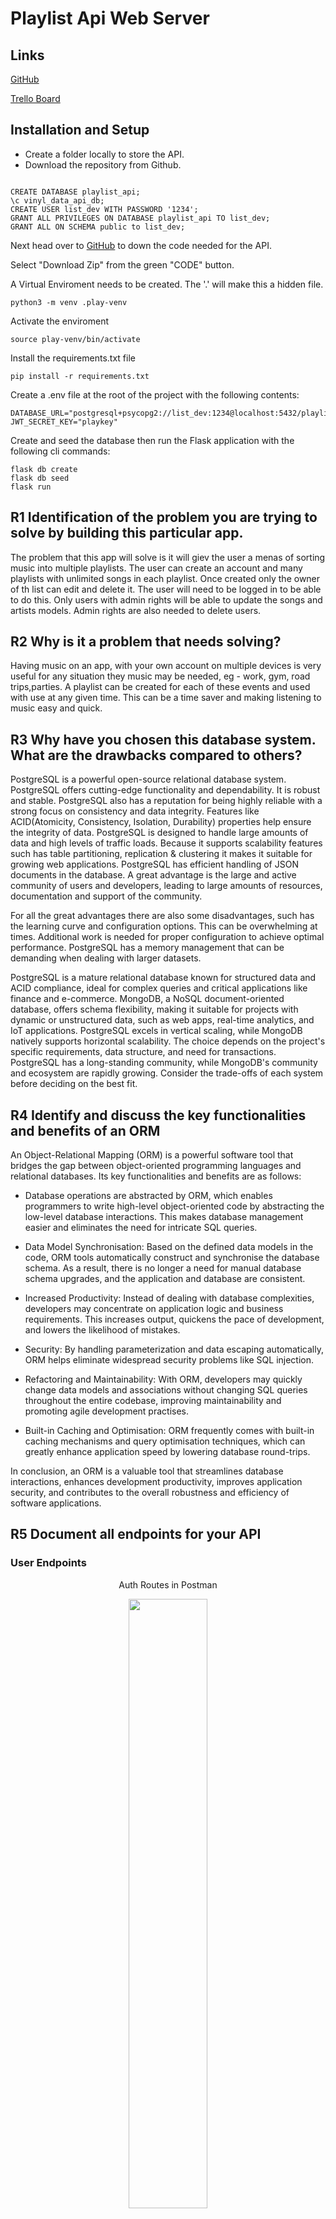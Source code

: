 # Playlist Api Web Server

## Links

[GitHub](https://github.com/fabs-pe/T2A2_draft)

[Trello Board](https://trello.com/invite/b/4o8NzsAY/ATTI0e87f71eb1a113d3eac88988c4f101d5D53B6284/playlist-api)


## **Installation and Setup**

- Create a folder locally to store the API. 
- Download the repository from Github.

```postgresql

CREATE DATABASE playlist_api;
\c vinyl_data_api_db;
CREATE USER list_dev WITH PASSWORD '1234';
GRANT ALL PRIVILEGES ON DATABASE playlist_api TO list_dev;
GRANT ALL ON SCHEMA public to list_dev;

```

Next head over to [GitHub](https://github.com/fabs-pe/T2A2_draft) to down the code needed for the API.

Select "Download Zip" from the green "CODE" button.

A Virtual Enviroment needs to be created. The '.' will make this a hidden file.

```
python3 -m venv .play-venv
```

Activate the enviroment

``` 
source play-venv/bin/activate
```
Install the requirements.txt file
```
pip install -r requirements.txt
```

Create a .env file at the root of the project with the following contents:
```
DATABASE_URL="postgresql+psycopg2://list_dev:1234@localhost:5432/playlist_api"
JWT_SECRET_KEY="playkey"
```

Create and seed the database then run the Flask application with the following cli commands:
```
flask db create
flask db seed
flask run
```


## R1 	Identification of the problem you are trying to solve by building this particular app.

The problem that this app will solve is it will giev the user a menas of sorting music into multiple playlists. The user can create an account and many playlists with unlimited songs in each playlist. Once created only the owner of th list can edit and delete it. The user will need to be logged in to be able to do this. Only users with admin rights will be able to update the songs and artists models. Admin rights are also needed to delete users.

## R2 Why is it a problem that needs solving?

Having music on an app, with your own account on multiple devices is very useful for any situation they music may be needed, eg - work, gym, road trips,parties.
A playlist can be created for each of these events and used with use at any given time. This can be a time saver and making listening to music easy and quick.

## R3 Why have you chosen this database system. What are the drawbacks compared to others?

PostgreSQL is a powerful open-source relational database system. PostgreSQL offers cutting-edge functionality and dependability. It is robust and stable. PostgreSQL also has a reputation for being highly reliable with a strong focus on consistency and data integrity. Features like ACID(Atomicity, Consistency, Isolation, Durability) properties help ensure the integrity of data. PostgreSQL is designed to handle large amounts of data and high levels of traffic loads. Because it supports scalability features such has table partitioning, replication & clustering it makes it suitable for growing web applications. PostgreSQL has efficient handling of JSON documents in the database. A great advantage is the large and active community of users and developers, leading to large amounts of resources, documentation and support of the community. 

For all the great advantages there are also some disadvantages, such has the learning curve and configuration options. This can be overwhelming at times. Additional work is needed for proper configuration to achieve optimal performance. 
PostgreSQL has a memory management that can be demanding when dealing with larger datasets.

PostgreSQL is a mature relational database known for structured data and ACID compliance, ideal for complex queries and critical applications like finance and e-commerce. MongoDB, a NoSQL document-oriented database, offers schema flexibility, making it suitable for projects with dynamic or unstructured data, such as web apps, real-time analytics, and IoT applications. PostgreSQL excels in vertical scaling, while MongoDB natively supports horizontal scalability. The choice depends on the project's specific requirements, data structure, and need for transactions. PostgreSQL has a long-standing community, while MongoDB's community and ecosystem are rapidly growing. Consider the trade-offs of each system before deciding on the best fit.

## R4 Identify and discuss the key functionalities and benefits of an ORM


An Object-Relational Mapping (ORM) is a powerful software tool that bridges the gap between object-oriented programming languages and relational databases. Its key functionalities and benefits are as follows:

- Database operations are abstracted by ORM, which enables programmers to write high-level object-oriented code by abstracting the low-level database interactions. This makes database management easier and eliminates the need for intricate SQL queries.

- Data Model Synchronisation: Based on the defined data models in the code, ORM tools automatically construct and synchronise the database schema. As a result, there is no longer a need for manual database schema upgrades, and the application and database are consistent.

- Increased Productivity: Instead of dealing with database complexities, developers may concentrate on application logic and business requirements. This increases output, quickens the pace of development, and lowers the likelihood of mistakes.

- Security: By handling parameterization and data escaping automatically, ORM helps eliminate widespread security problems like SQL injection.

- Refactoring and Maintainability: With ORM, developers may quickly change data models and associations without changing SQL queries throughout the entire codebase, improving maintainability and promoting agile development practises.

- Built-in Caching and Optimisation: ORM frequently comes with built-in caching mechanisms and query optimisation techniques, which can greatly enhance application speed by lowering database round-trips.

In conclusion, an ORM is a valuable tool that streamlines database interactions, enhances development productivity, improves application security, and contributes to the overall robustness and efficiency of software applications.

##  R5	Document all endpoints for your API

### User Endpoints 

<p align="center"> Auth Routes in Postman </p>
<p align="center"><img src="./docs/auth_routes.png" width = 50%></p>

## '/auth/users'

**METHODS : GET**

- Arguments: None
- Description: A route to list all users 
- Authentication: JWT Required
- Authorization: Must be admin (Bearer Token)

<p align="center"> Error When User Not Admin </p>
<p align="center"><img src="./docs/view_users.png" width = 70%></p>

## '/auth/users/<int:id>'

**METHODS : GET**

- Arguments: Users id number
- Description: A route to list one id that matches called id
- Authentication: JWT Required
- Authorization: Must be admin (Bearer Token)

## '/auth/register'

**METHODS: POST**

- Arguments: Users id number
- Description: register a new user into the database
- Authentication: None
- Authorization: None

**Request Body:**

This will create a user that is not admin

```json
{
   "name": "test user2",
    "email": "test@email3.com",
    "password" : "password"
    }

```
<p align="center"> Request Reponse </p>
<p align="center"><img src="./docs/user reg.png" width = 70%></p>

<p align="center"> Error When User try to register the same email </p>
<p align="center"><img src="./docs/already_reg.png" width = 70%></p>
<p align="center"> Error when not supplying email </p>
<p align="center"><img src="./docs/email req.png" width = 70%></p>

## '/auth/login'

**METHODS: POST**

- Arguments: None
- Description: route to login users/admin and receive a token to use for authentication and authorization
- Authentication: Email & Password
- Authorization: None

**Request Body:**

```json
{
    "email" : "admin@theboss.com",
    "password" : "admin2417"
}
```

**Reponse Body:**

```json
{
    "email": "admin@theboss.com",
    "token": "eyJhbGciOiJIUzI1NiIsInR5cCI6IkpXVCJ9.eyJmcmVzaCI6ZmFsc2UsImlhdCI6MTY5MTMxNjgzNywianRpIjoiNDYwYTc5NWQtM2M4OS00ZmRjLWJjMzYtZGM2NWVhYjM1NzViIiwidHlwZSI6ImFjY2VzcyIsInN1YiI6IjEiLCJuYmYiOjE2OTEzMTY4MzcsImV4cCI6MTY5MTQwMzIzN30.6P7EAPBLYHMQbG3YFiWx_uWRc_MoGRzWHBkA4XbaHo0",
    "is_admin": true
}
```

## '/auth/delete/<int:id>'

**METHODS : DELETE**

- Arguments: user id  (integer) being searched for in URL
- Description: 
- Authentication: JWT Required
- Authorization: Must be admin (Bearer Token)

<p align="center"> Deleting a user </p>
<p align="center"><img src="./docs/delete user.png" width = 70%></p>

## '/auth/delete/<int:id>'

**METHODS : PATCH PUT**

- Arguments: user id  (integer) being searched for in URL
- Description: route that allows a user to update their own profile
- Authentication: JWT Required
- Authorization: Bearer Token

**Request Body:**

```json
{
    "name" : "test 1 name",
    "email" : "test23@email",
    "password" : "newpassword"
}
```

**Reponse Body**

```json
{
    "name": "test 1 name",
    "id": 2,
    "email": "test23@email",
    "is_admin": false,
    "playlists": []
}
```
### Playlist Endpoints 

<p align="center"> Playlist Routes in Postman </p>
<p align="center"><img src="./docs/playlist_routes.png" width = 50%></p>

## '/playlists'

**METHODS : GET**

- Arguments: None
- Description: Route to display all playlists
- Authentication: None
- Authorization: None

<p align="center"> Results of Listing Playlists </p>
<p align="center"><img src="./docs/playlist_results.png" width = 70%></p>

## '/playlists/<int:id>'

**METHODS : GET**

- Arguments: playlist is being searched for in the URL
- Description: Route to display one playlists
- Authentication: None
- Authorization: None

## '/playlists'

**METHODS : POST**

- Arguments: None
- Description: Route to add one new playlists
- Authentication: None
- Authorization: Bearer Token (must be signed in)

**Request Body**

```Json
{
    "title" : "Test Playlist 133",
    "description" : "Test Description"
}
```

**Response Body**

```json
{
    "id": 13,
    "title": "Test Playlist 133",
    "date_created": "2023-08-08",
    "description": "Test Description",
    "songlists": []
}
```
# '/playlists/<int:id>'

**METHODS : PATCH**

- Arguments: playlist id being searched for in the URL
- Description: Route to edit a playlist owned by the user
- Authentication: JWT Required
- Authorization: Bearer Token

<p align="center"> Error When User try to edit a playlist thats doesnt belong to user </p>
<p align="center"><img src="./docs/owner_only.png" width = 70%></p>

## '/playlists/<int:id>'

**METHODS : DELETE**

- Arguments: playlist id  (integer) being searched for in URL
- Description: Route to delete a playlist
- Authentication: JWT Required
- Authorization: Bearer Token

<p align="center"> Success Message When playlist deleted </p>
<p align="center"><img src="./docs/delete_playlist.png" width = 70%></p>

<p align="center"> Error When Wrong User Tries To Delete A Playlist </p>
<p align="center"><img src="./docs/playlist_owner.png" width = 70%></p>

<p align="center"> Playlist Doesnt Exist </p>
<p align="center"><img src="./docs/delete_error.png" width = 70%></p>

## '/artists'

**METHODS : GET**

- Arguments: None
- Description: route that displays all artists and their songs
- Authentication: None
- Authorization: None

<p align="center"> List of artists </p>
<p align="center"><img src="./docs/artist_list.png" width = 70%></p>

## '/artists/<int:id>'

**METHODS : GET**

- Arguments: artist id (integer) being searched for in URL
- Description: route that displays one artists and their songs
- Authentication: None
- Authorization: None

<p align="center"> Error if artist id doesnt exist </p>
<p align="center"><img src="./docs/no_artist.png" width = 70%></p>

## '/artists'

**METHODS : POST**

- Arguments: None
- Description: route that allows an artists to be added to the database
- Authentication: JWT Required
- Authorization: Bearer Token

**Request Body**

```json
{
    "artist_name": " final test artist ",
    "country" : "test country 3"
}
```

<p align="center"> Error if user is an admin </p>
<p align="center"><img src="./docs/not_added_artist.png" width = 70%></p>

## '/artists/addsong/<int:id>'

**METHODS : POST**

- Arguments: artist id of the artist for the song to added too
- Description: route that allows a song be added to an artist
- Authentication: JWT Required
- Authorization: Must be admin (Bearer Token)

**Request Body**

```json
{
    "title": " final test artist ",
    "genre": "test country 4"
    
}
```
**Response Body**

```json
{
    "id": 1,
    "artist_name": "Usher",
    "country": "America",
    "songs": [
        {
            "title": " final test artist ",
            "genre": "test country 3"
        },
        {
            "title": " final test artist ",
            "genre": "test country 4"
        }
    ]
}
```
## '/artists/<int:id>'

**METHODS : PATCH**

- Arguments: artist id  (integer) being searched for in URL
- Description: Edit an artists details
- Authentication: JWT Required
- Authorization: Must be admin (Bearer Token)


**Request Body**

```json
{
    "artist_name" : "Name edited",
    "country" : "country edited"
}
```
<p align="center"> Error When Non Admin tries to edit artist </p>
<p align="center"><img src="./docs/not_auth_artist.png" width = 70%></p>

## '/artists/<int:id>'

**METHODS : DELETE**

- Arguments: artist id  (integer) being searched for in URL
- Description: delete an artists 
- Authentication: JWT Required
- Authorization: Must be admin (Bearer Token)

<p align="center"> Error When Non Admin tries to delete an artist </p>
<p align="center"><img src="./docs/not_auth_delete.png" width = 70%></p>

<p align="center"> Successfully Deleted </p>
<p align="center"><img src="./docs/delete_success.png" width = 70%></p>

### Song Endpoints 

<p align="center"> Song Routes in Postman </p>
<p align="center"><img src="./docs/song_routes.png" width = 50%></p>

## '/songs'

**METHODS : GET**

- Arguments: None
- Description: route that displays all songs
- Authentication: None
- Authorization: None

<p align="center"> Display All Songs </p>
<p align="center"><img src="./docs/songs_display.png" width = 50%></p>

## '/songs/<int:id>'

**METHODS : GET**

- Arguments: song id (integer) being searched for in URL
- Description: route that displays one songs
- Authentication: None
- Authorization: None

<p align="center"> Display Song and playlist that its in </p>
<p align="center"><img src="./docs/one_song.png" width = 50%></p>

<p align="center"> Error: Song id not found </p>
<p align="center"><img src="./docs/no_song.png" width = 50%></p>

## '/song/<int:id>'

**METHODS : DELETE**

- Arguments: song id  (integer) being searched for in URL
- Description: delete a song 
- Authentication: JWT Required
- Authorization: Must be admin (Bearer Token)

<p align="center"> Song Successfully Deleted </p>
<p align="center"><img src="./docs/song_deleted.png" width = 50%></p>

<p align="center"> Song Not Found </p>
<p align="center"><img src="./docs/not_delete_song.png" width = 50%></p>

<p align="center"> Not Auth To Delete </p>
<p align="center"><img src="./docs/no_auth_song.png" width = 50%></p>

## '/song'

**METHODS : POST**

- Arguments: None
- Description: Route to add a song
- Authentication: JWT Required
- Authorization: Must be admin (Bearer Token)

**Request Body**

```json
{
    "title" : "test playlist",
    "genre" : " test list",
    "artist_id" : "10"

}

```

**Response Body**

```json
{
    "id": 33,
    "title": "test playlist",
    "genre": " test list",
    "artist": {
        "artist_name": null,
        "country": null
    },
    "songlists": []
}

```

## '/song/<int:id>'

**METHODS : PATCH**

- Arguments: song id (integer) being searched for in URL
- Description: Route to edit a song
- Authentication: JWT Required
- Authorization: Must be admin (Bearer Token)

**Request Body**

```json
{
    "title" : "test song edited",
    "genre" : "Pop"
}
```

**Response Body**

```json
{
    "id": 8,
    "title": "test song edited",
    "genre": "Pop",
    "artist": {
        "artist_name": "David Guetta",
        "country": "France",
        "id": 4
    },
    "songlists": [
        {
            "id": 2,
            "playlist": {
                "id": 1,
                "title": "Work",
                "description": "Work Safe Music"
            },
            "song": {
                "id": 8,
                "title": "test song edited",
                "genre": "Pop",
                "artist": {
                    "artist_name": "David Guetta",
                    "country": "France",
                    "id": 4
                }
            }
        }
    ]
}

```

### Songlist Endpoints 

<p align="center"> Songlist Routes in Postman </p>
<p align="center"><img src="./docs/songlist_routes.png" width = 50%></p>

## '/songlists'

**METHODS : GET**

- Arguments: None
- Description: Route to display songs in a playlist id
- Authentication: None
- Authorization: Bearer Token

<p align="center"> Displays Each Playlisy with each song </p>
<p align="center"><img src="./docs/all_songlists.png" width = 50%></p>

## '/songlists/<int:id>'

- Arguments: songlist id
- Description: Route to display one playlist with songs 
- Authentication: None
- Authorization: Bearer Token

```json
{
    "id": 2,
    "title": "Pre-drinks",
    "date_created": "2023-08-05",
    "description": "Get me pumped",
    "songlists": [
        {
            "id": 35,
            "playlist": {
                "id": 2,
                "title": "Pre-drinks",
                "description": "Get me pumped"
            },
            "song": {
                "id": 13,
                "title": "Money, Money, Money",
                "genre": "70s",
                "artist": {
                    "artist_name": "ABBA",
                    "country": "Sweden",
                    "id": 5
                }
            }
        },
        {
            "id": 36,
            "playlist": {
                "id": 2,
                "title": "Pre-drinks",
                "description": "Get me pumped"
            },
            "song": {
                "id": 15,
                "title": "Sailing",
                "genre": "70s",
                "artist": {
                    "artist_name": "Rod Stewart",
                    "country": "England",
                    "id": 6
                }
            }
        },
        {
            "id": 37,
            "playlist": {
                "id": 2,
                "title": "Pre-drinks",
                "description": "Get me pumped"
            },
            "song": {
                "id": 15,
                "title": "Sailing",
                "genre": "70s",
                "artist": {
                    "artist_name": "Rod Stewart",
                    "country": "England",
                    "id": 6
                }
            }
        }
    ]
}

```
## '/songlists'

**METHODS : POST**

- Arguments: None
- Description: Route to add song into a playlist id
- Authentication: None
- Authorization: Bearer Token

**Request Body**

```json
{
    "song_id" : "15",
    "playlist_id" : "2"
}
```

**Response Body**

```json
{
    "id": 37,
    "playlist": {
        "id": 2,
        "title": "Pre-drinks",
        "description": "Get me pumped"
    },
    "song": {
        "id": 15,
        "title": "Sailing",
        "genre": "70s",
        "artist": {
            "artist_name": "Rod Stewart",
            "country": "England",
            "id": 6
        }
    }
}
```



## R6 An ERD for your app

![ERD Image](/docs/Playlist_ERD.png)

## R7 Detail any third party services that your app will use

The below is a list of third party services that were used in this app.

**Psycopg2**

Psycopg2 is a multi-threaded application built PostgreSQL database driver that is used to conduct operations on PostgreSQL using Python. The execute() method in psycopg2 is used to run SQL queries. It is used to carry out a database action, command, or query.

Psycopg2 is used to connect to the PostgreSQL database and perform CRUD (Create, Read, Update, Delete) operations on the database tables. It allows the Python code to interact with the database using SQL commands, such as SELECT, INSERT, UPDATE, and DELETE.

**Marshmallow**

Marshmallow is a Python library that converts complex data types to and from Python data types. It is a powerful tool for both validating and converting data.

It makes it simple for the Python code to transform data from database tables into JSON format, which can then be provided through API endpoints. Flask-Marshmallow creates the JSON data that is delivered by the API endpoints by specifying schema classes that correspond to the database tables. As a result, the API can offer a constant and clearly defined data format that other programes and services can use.

**Flask Bcrypt**

Flask-Bcrypt is a Flask extension that provides bcrypt hashing utilities. it is uesd in the API for storing passwords of users securly.

![sample of password storage](/docs/bcrypt.png)

**JWT-Extended**

Flask-JWT-Extended adds support for using JSON Web Tokens (JWT) to Flask for protecting routes. 

The JWTs are signed with a key, and if someone gets their hands on it they will be able to create arbitrary tokens that are accepted by a web flask application.

**dotenv**

Developers can load environment variables from a.env file in the project directory using the Python module Python-Dotenv. By enabling programmers to keep confidential data apart from their code and to quickly transition between various environment configurations, this library streamlines the process of handling environment variables.

## R8 Describe your projects models in terms of the relationships they have with each other

The API consists of the following models
 - users
 - playlists
 - songs
 - artists
 - song_list

 **users**

 Each user can have many playlists. Users has a primary key of id which is used as a foreign key in the playlists model (user_id). When a playlist is created the user_id is stored back populates in the models. Using cascade command, if a user is deleted all playlists are related to that user_id are also deleted.

 **playlists**

 Each playlist can only have one user. Each playlist can have many songs. There for needs a many to many relation with songs, which is done with a join table(song_list). If a playlist is deleted, nothing else is deleted. because the two tables that have relationship with playlists (users, songs) are used in other relationships.

 **songs**

 Each song can only have one artist and but be in many playlists. If a song is deleted or updated the changes will be back populated in the artist and song_list models. An artist is not deleted if a song is deleted because an artist can have many songs.

 **artists**

The artist model has a FK of song_id. This is the only relatioship artist has. If an artist is deleted any song that use artist_id as a FK with that artist will also be deleted. When a new song from that artist is added it will back populate to reflect changes.

**song_list**

This is a join table for song and playlist

## R9 Discuss the database relations to be implemented in your application

**users**

This model represents a user of the API. Has on FK and has a one to many relationship with playlists. The following information is stored:

- id : is a primary key with an auto incrementing integer value
- name : a string with a maximium of 50 characters
- email : a string with a maximium of 50 characters, can not be null and must be uniquie.
- password : saved using bcrypt and coverted to utf-8

**playlists**

This represents all the  playlist. Has a one to many relationship with users (one user pre playlist) and many to many with songs, using a one to many with song_list (join table)
- id : is a primary key with an auto incrementing integer value
- title : a string with a maximium of 50 characters
- description : a string with a maximium of 50 characters
- date_created: use datetime to record date created
- FK : users_id

**songs**

This reresents all the available songs. Has a one to many relatioship with artists and a many to many with playlists, using a one to many with song_list (join table)
- id : is a primary key with an auto incrementing integer value
- title : a string with a maximium of 50 characters
- genre : : a string with a maximium of 50 characters but has to meet validation
- FK : artist_id
![genre validation](/docs/genre.png)

**artists**

This represents all the artist. Has a one to many relatioship with songs. Each song can only hve one artist, and each artist can have one or many songs.
- id : is a primary key with an auto incrementing integer value
- artist_name : a string with a maximium of 50 characters
- country : a string with a maximium of 50 characters
- FK : song_id

**song_list**

This is a join table for the playlists and songs models
- id : is a primary key with an auto incrementing integer value
- FK : song_id
- FK : playlist_id

![relationship](/docs/song_playlist.png)

## R10 Describe the way tasks are allocated and tracked in your project

 **[Trello Board](https://trello.com/invite/b/4o8NzsAY/ATTI0e87f71eb1a113d3eac88988c4f101d5D53B6284/playlist-api)**

 Trello was used to plan and track progress of the API

 I used 4 boards 
 - To Do
 - Doing
 - Done
 - On going

 The cards were moved into the appropriate stages each time I revisited the Trello board.

 I found the "on going" card was useful to remind me of tasks about documention and comments.

![trello board](/docs/trello1.jpg)
![trello board](/docs/trello10.jpg)
![trello board](/docs/trello2.jpg)
![trello board](/docs/trello3.jpg)
![trello board](/docs/trello4.jpg)
![trello board](/docs/trello5.jpg)
![trello board](/docs/trello6.jpg)
![trello board](/docs/trello7.jpg)
![trello board](/docs/trello7.jpg)
![trello board](/docs/trello8.jpg)
![trello board](/docs/trello9.jpg)




